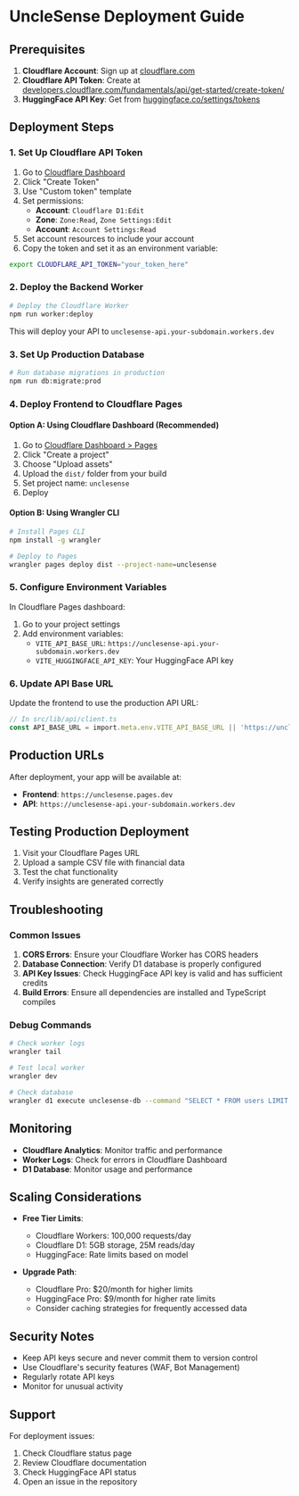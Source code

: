 # UncleSense Deployment Guide

## Prerequisites

1. **Cloudflare Account**: Sign up at [cloudflare.com](https://cloudflare.com)
2. **Cloudflare API Token**: Create at [developers.cloudflare.com/fundamentals/api/get-started/create-token/](https://developers.cloudflare.com/fundamentals/api/get-started/create-token/)
3. **HuggingFace API Key**: Get from [huggingface.co/settings/tokens](https://huggingface.co/settings/tokens)

## Deployment Steps

### 1. Set Up Cloudflare API Token

1. Go to [Cloudflare Dashboard](https://dash.cloudflare.com/profile/api-tokens)
2. Click "Create Token"
3. Use "Custom token" template
4. Set permissions:
   - **Account**: `Cloudflare D1:Edit`
   - **Zone**: `Zone:Read`, `Zone Settings:Edit`
   - **Account**: `Account Settings:Read`
5. Set account resources to include your account
6. Copy the token and set it as an environment variable:

```bash
export CLOUDFLARE_API_TOKEN="your_token_here"
```

### 2. Deploy the Backend Worker

```bash
# Deploy the Cloudflare Worker
npm run worker:deploy
```

This will deploy your API to `unclesense-api.your-subdomain.workers.dev`

### 3. Set Up Production Database

```bash
# Run database migrations in production
npm run db:migrate:prod
```

### 4. Deploy Frontend to Cloudflare Pages

#### Option A: Using Cloudflare Dashboard (Recommended)

1. Go to [Cloudflare Dashboard > Pages](https://dash.cloudflare.com/pages)
2. Click "Create a project"
3. Choose "Upload assets"
4. Upload the `dist/` folder from your build
5. Set project name: `unclesense`
6. Deploy

#### Option B: Using Wrangler CLI

```bash
# Install Pages CLI
npm install -g wrangler

# Deploy to Pages
wrangler pages deploy dist --project-name=unclesense
```

### 5. Configure Environment Variables

In Cloudflare Pages dashboard:
1. Go to your project settings
2. Add environment variables:
   - `VITE_API_BASE_URL`: `https://unclesense-api.your-subdomain.workers.dev`
   - `VITE_HUGGINGFACE_API_KEY`: Your HuggingFace API key

### 6. Update API Base URL

Update the frontend to use the production API URL:

```typescript
// In src/lib/api/client.ts
const API_BASE_URL = import.meta.env.VITE_API_BASE_URL || 'https://unclesense-api.your-subdomain.workers.dev';
```

## Production URLs

After deployment, your app will be available at:
- **Frontend**: `https://unclesense.pages.dev`
- **API**: `https://unclesense-api.your-subdomain.workers.dev`

## Testing Production Deployment

1. Visit your Cloudflare Pages URL
2. Upload a sample CSV file with financial data
3. Test the chat functionality
4. Verify insights are generated correctly

## Troubleshooting

### Common Issues

1. **CORS Errors**: Ensure your Cloudflare Worker has CORS headers
2. **Database Connection**: Verify D1 database is properly configured
3. **API Key Issues**: Check HuggingFace API key is valid and has sufficient credits
4. **Build Errors**: Ensure all dependencies are installed and TypeScript compiles

### Debug Commands

```bash
# Check worker logs
wrangler tail

# Test local worker
wrangler dev

# Check database
wrangler d1 execute unclesense-db --command "SELECT * FROM users LIMIT 5"
```

## Monitoring

- **Cloudflare Analytics**: Monitor traffic and performance
- **Worker Logs**: Check for errors in Cloudflare Dashboard
- **D1 Database**: Monitor usage and performance

## Scaling Considerations

- **Free Tier Limits**:
  - Cloudflare Workers: 100,000 requests/day
  - Cloudflare D1: 5GB storage, 25M reads/day
  - HuggingFace: Rate limits based on model

- **Upgrade Path**:
  - Cloudflare Pro: $20/month for higher limits
  - HuggingFace Pro: $9/month for higher rate limits
  - Consider caching strategies for frequently accessed data

## Security Notes

- Keep API keys secure and never commit them to version control
- Use Cloudflare's security features (WAF, Bot Management)
- Regularly rotate API keys
- Monitor for unusual activity

## Support

For deployment issues:
1. Check Cloudflare status page
2. Review Cloudflare documentation
3. Check HuggingFace API status
4. Open an issue in the repository
